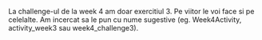 La challenge-ul de la week 4 am doar exercitiul 3. Pe viitor le voi face si pe celelalte. Am incercat sa le pun cu nume sugestive (eg. Week4Activity, activity_week3 sau week4_challenge3).
